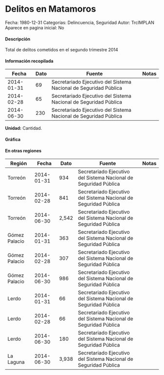 Delitos en Matamoros
=====

Fecha: 1980-12-31
Categorías: Delincuencia, Seguridad
Autor: TrcIMPLAN
Aparece en pagina inicial: No

#### Descripción

Total de delitos cometidos en el segundo trimestre 2014

#### Información recopilada

<table class="table table-hover table-bordered matriz">
<thead>
<tr>
<th>Fecha</th>
<th>Dato</th>
<th>Fuente</th>
<th>Notas</th>
</tr>
</thead>
<tbody>
<tr>
<td>2014-01-31</td>
<td class="derecha">69</td>
<td>Secretariado Ejecutivo del Sistema Nacional de Seguridad Pública</td>
<td></td>
</tr>
<tr>
<td>2014-02-28</td>
<td class="derecha">65</td>
<td>Secretariado Ejecutivo del Sistema Nacional de Seguridad Pública</td>
<td></td>
</tr>
<tr>
<td>2014-06-30</td>
<td class="derecha">230</td>
<td>Secretariado Ejecutivo del Sistema Nacional de Seguridad Pública</td>
<td></td>
</tr>
</tbody>
</table>

<b>Unidad:</b> Cantidad.



#### Gráfica

<div id="Morrisyxnykhrf" class="grafica"></div>
<script>
new Morris.Line({
element: 'Morrisyxnykhrf',
data: [{ fecha: '2014-01-31', dato: 69 },{ fecha: '2014-02-28', dato: 65 },{ fecha: '2014-06-30', dato: 230 }],
xkey: 'fecha',
ykeys: ['dato'],
labels: ['Dato'],
lineColors: ['#FF5B02'],
xLabelFormat: function(d) { return d.getDate()+'/'+(d.getMonth()+1)+'/'+d.getFullYear(); },
dateFormat: function(ts) { var d = new Date(ts); return d.getDate() + '/' + (d.getMonth() + 1) + '/' + d.getFullYear(); }
});
</script>

#### En otras regiones

<table class="table table-hover table-bordered matriz">
<thead>
<tr>
<th>Región</th>
<th>Fecha</th>
<th>Dato</th>
<th>Fuente</th>
<th>Notas</th>
</tr>
</thead>
<tbody>
<tr>
<td>Torreón</td>
<td>2014-01-31</td>
<td class="derecha">934</td>
<td>Secretariado Ejecutivo del Sistema Nacional de Seguridad Pública</td>
<td></td>
</tr>
<tr>
<td>Torreón</td>
<td>2014-02-28</td>
<td class="derecha">841</td>
<td>Secretariado Ejecutivo del Sistema Nacional de Seguridad Pública</td>
<td></td>
</tr>
<tr>
<td>Torreón</td>
<td>2014-06-30</td>
<td class="derecha">2,542</td>
<td>Secretariado Ejecutivo del Sistema Nacional de Seguridad Pública</td>
<td></td>
</tr>
<tr>
<td>Gómez Palacio</td>
<td>2014-01-31</td>
<td class="derecha">363</td>
<td>Secretariado Ejecutivo del Sistema Nacional de Seguridad Pública</td>
<td></td>
</tr>
<tr>
<td>Gómez Palacio</td>
<td>2014-02-28</td>
<td class="derecha">307</td>
<td>Secretariado Ejecutivo del Sistema Nacional de Seguridad Pública</td>
<td></td>
</tr>
<tr>
<td>Gómez Palacio</td>
<td>2014-06-30</td>
<td class="derecha">986</td>
<td>Secretariado Ejecutivo del Sistema Nacional de Seguridad Pública</td>
<td></td>
</tr>
<tr>
<td>Lerdo</td>
<td>2014-01-31</td>
<td class="derecha">66</td>
<td>Secretariado Ejecutivo del Sistema Nacional de Seguridad Pública</td>
<td></td>
</tr>
<tr>
<td>Lerdo</td>
<td>2014-02-28</td>
<td class="derecha">66</td>
<td>Secretariado Ejecutivo del Sistema Nacional de Seguridad Pública</td>
<td></td>
</tr>
<tr>
<td>Lerdo</td>
<td>2014-06-30</td>
<td class="derecha">180</td>
<td>Secretariado Ejecutivo del Sistema Nacional de Seguridad Pública</td>
<td></td>
</tr>
<tr>
<td>La Laguna</td>
<td>2014-06-30</td>
<td class="derecha">3,938</td>
<td>Secretariado Ejecutivo del Sistema Nacional de Seguridad Pública</td>
<td></td>
</tr>
</tbody>
</table>

